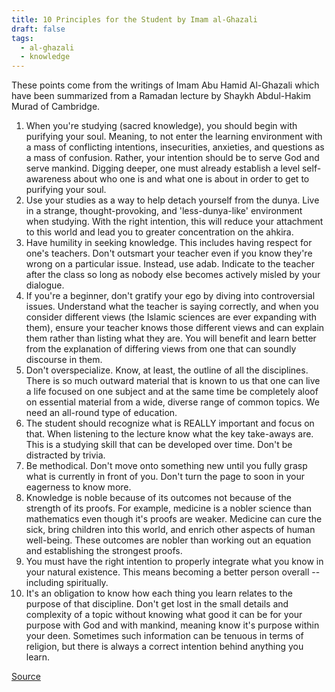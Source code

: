 ```yaml
---
title: 10 Principles for the Student by Imam al-Ghazali
draft: false
tags:
  - al-ghazali
  - knowledge
---
```

These points come from the writings of Imam Abu Hamid Al-Ghazali which have been summarized from a Ramadan lecture by Shaykh Abdul-Hakim Murad of Cambridge.

1. When you're studying (sacred knowledge), you should begin with purifying your soul. Meaning, to not enter the learning environment with a mass of conflicting intentions, insecurities, anxieties, and questions as a mass of confusion. Rather, your intention should be to serve God and serve mankind. Digging deeper, one must already establish a level self-awareness about who one is and what one is about in order to get to purifying your soul.
2. Use your studies as a way to help detach yourself from the dunya. Live in a strange, thought-provoking, and 'less-dunya-like' environment when studying. With the right intention, this will reduce your attachment to this world and lead you to greater concentration on the ahkira.
3. Have humility in seeking knowledge. This includes having respect for one's teachers. Don't outsmart your teacher even if you know they're wrong on a particular issue. Instead, use adab. Indicate to the teacher after the class so long as nobody else becomes actively misled by your dialogue.
4. If you're a beginner, don't gratify your ego by diving into controversial issues. Understand what the teacher is saying correctly, and when you consider different views (the Islamic sciences are ever expanding with them), ensure your teacher knows those different views and can explain them rather than listing what they are. You will benefit and learn better from the explanation of differing views from one that can soundly discourse in them.
5. Don't overspecialize. Know, at least, the outline of all the disciplines. There is so much outward material that is known to us that one can live a life focused on one subject and at the same time be completely aloof on essential material from a wide, diverse range of common topics. We need an all-round type of education.
6. The student should recognize what is REALLY important and focus on that. When listening to the lecture know what the key take-aways are. This is a studying skill that can be developed over time. Don't be distracted by trivia.
7. Be methodical. Don't move onto something new until you fully grasp what is currently in front of you. Don't turn the page to soon in your eagerness to know more.
8. Knowledge is noble because of its outcomes not because of the strength of its proofs. For example, medicine is a nobler science than mathematics even though it's proofs are weaker. Medicine can cure the sick, bring children into this world, and enrich other aspects of human well-being. These outcomes are nobler than working out an equation and establishing the strongest proofs.
9. You must have the right intention to properly integrate what you know in your natural existence. This means becoming a better person overall -- including spiritually.
10. It's an obligation to know how each thing you learn relates to the purpose of that discipline. Don't get lost in the small details and complexity of a topic without knowing what good it can be for your purpose with God and with mankind, meaning know it's purpose within your deen. Sometimes such information can be tenuous in terms of religion, but there is always a correct intention behind anything you learn.

[Source](https://www.youtube.com/watch?v=M236GIE2kGI)